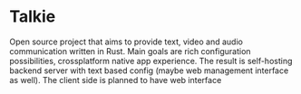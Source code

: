 # Talkie
Open source project that aims to provide text, video and audio communication written in Rust. Main goals are rich configuration possibilities, crossplatform native app experience. The result is self-hosting backend server with text based config (maybe web management interface as well). The client side is planned to have web interface

